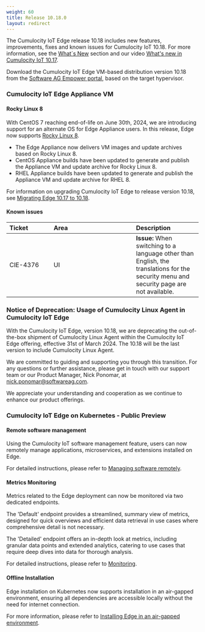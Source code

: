 ```yaml
---
weight: 60
title: Release 10.18.0
layout: redirect
---
```


The Cumulocity IoT Edge release 10.18 includes new features, improvements, fixes and known issues for Cumulocity IoT 10.18. For more information, see the [What´s New](/release-10-18-0/whatsnew-10-18-0/) section and our video [What's new in Cumulocity IoT 10.17](https://www.youtube.com/watch?v=pTouaQbc6SI&list=PLexm-BA6Wrr8AYnu97vpIR7uicD2wsyms).

Download the Cumulocity IoT Edge VM-based distribution version 10.18 from the [Software AG Empower portal](https://empower.softwareag.com), based on the target hypervisor.

### Cumulocity IoT Edge Appliance VM

#### Rocky Linux 8
With CentOS 7 reaching end-of-life on June 30th, 2024, we are introducing support for an alternate OS for Edge Appliance users. In this release, Edge now supports [Rocky Linux 8](https://rockylinux.org/).

* The Edge Appliance now delivers VM images and update archives based on Rocky Linux 8.
* CentOS Appliance builds have been updated to generate and publish the Appliance VM and update archive for Rocky Linux 8.
* RHEL Appliance builds have been updated to generate and publish the Appliance VM and update archive for RHEL 8.

For information on upgrading Cumulocity IoT Edge to release version 10.18, see [Migrating Edge 10.17 to 10.18](https://cumulocity.com/guides/10.18.0/edge/update-bundle/migration-1017-to-1018/).

#### Known issues

|<div style="width:100px">Ticket</div>|<div style="width:200px">Area</div>|Description
|:---|:---|:---
|CIE-4376|UI|**Issue:** When switching to a language other than English, the translations for the security menu and security page are not available.

### Notice of Deprecation: Usage of Cumulocity Linux Agent in Cumulocity IoT Edge

With the Cumulocity IoT Edge, version 10.18, we are deprecating the out-of-the-box shipment of Cumulocity Linux Agent within the Cumulocity IoT Edge offering, effective 31st of March 2024. The 10.18 will be the last version to include Cumulocity Linux Agent.

We are committed to guiding and supporting you through this transition. For any questions or further assistance, please get in touch with our support team or our Product Manager, Nick Ponomar, at nick.ponomar@softwareag.com.

We appreciate your understanding and cooperation as we continue to enhance our product offerings.

### Cumulocity IoT Edge on Kubernetes - Public Preview

#### Remote software management

Using the Cumulocity IoT software management feature, users can now remotely manage applications, microservices, and extensions installed on Edge.

For detailed instructions, please refer to [Managing software remotely](https://cumulocity.com/guides/10.18.0/edge-k8s/k8-edge-connecting-edge-to-cloud-bundle/software-management-docs).

#### Metrics Monitoring

Metrics related to the Edge deployment can now be monitored via two dedicated endpoints.

The 'Default' endpoint provides a streamlined, summary view of metrics, designed for quick overviews and efficient data retrieval in use cases where comprehensive detail is not necessary.

The 'Detailed' endpoint offers an in-depth look at metrics, including granular data points and extended analytics, catering to use cases that require deep dives into data for thorough analysis.

For detailed instructions, please refer to [Monitoring](https://cumulocity.com/guides/10.18.0/edge-k8s/edge-operations-bundle/monitoring).

#### Offline Installation

Edge installation on Kubernetes now supports installation in an air-gapped environment, ensuring all dependencies are accessible locally without the need for internet connection.

For more information, please refer to [Installing Edge in an air-gapped environment](https://cumulocity.com/guides/10.18.0/edge-k8s/installing-edge-on-k8-bundle/air-gapped-installation).
